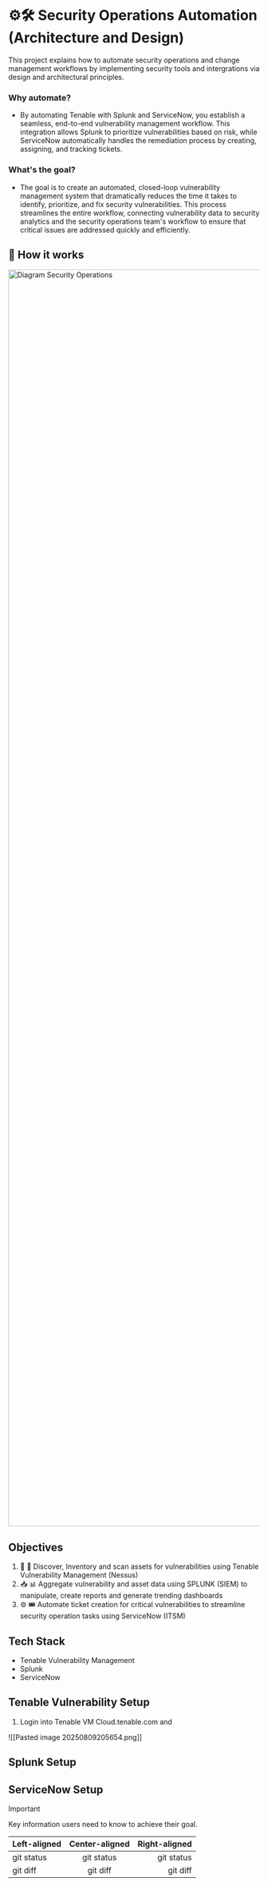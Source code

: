 # ⚙️🛠️ Security Operations Automation (Architecture and Design)
This project explains how to automate security operations and change management workflows by implementing security tools and intergrations via design and architectural principles.
### Why automate?
- By automating Tenable with Splunk and ServiceNow, you establish a seamless, end-to-end vulnerability management workflow. This integration allows Splunk to prioritize vulnerabilities based on risk, while ServiceNow automatically handles the remediation process by creating, assigning, and tracking tickets.
### What's the goal?
- The goal is to create an automated, closed-loop vulnerability management system that dramatically reduces the time it takes to identify, prioritize, and fix security vulnerabilities. This process streamlines the entire workflow, connecting vulnerability data to security analytics and the security operations team's workflow to ensure that critical issues are addressed quickly and efficiently.


## 🧠 How it works
<img width="10376" height="2516" alt="Diagram Security Operations" src="https://github.com/user-attachments/assets/858ce5c9-c8d9-4061-977f-6dd09f2e959e" />

## Objectives
1. 🔎 🎯 Discover, Inventory and scan assets for vulnerabilities using Tenable Vulnerability Management (Nessus)
2. 📥 📊 Aggregate vulnerability and asset data using SPLUNK (SIEM) to manipulate, create reports and generate trending dashboards
3. ⚙️ 🎟️ Automate ticket creation for critical vulnerabilities to streamline security operation tasks using ServiceNow (ITSM)  

## Tech Stack
- Tenable Vulnerability Management
- Splunk
- ServiceNow

## Tenable Vulnerability Setup
1. Login into Tenable VM Cloud.tenable.com and

![[Pasted image 20250809205654.png]]


## Splunk Setup 

## ServiceNow Setup


> [!IMPORTANT]
> Key information users need to know to achieve their goal.

| Left-aligned | Center-aligned | Right-aligned |
| :---         |     :---:      |          ---: |
| git status   | git status     | git status    |
| git diff     | git diff       | git diff      |
